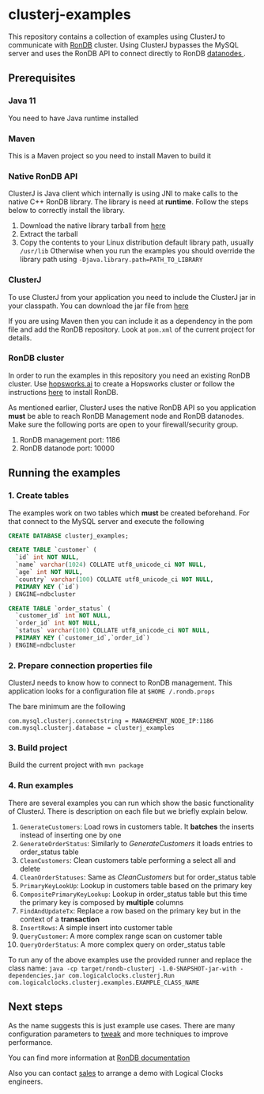 # clusterj-examples

This repository contains a collection of examples using ClusterJ to communicate with [RonDB](https://www.rondb.com
) cluster. Using ClusterJ bypasses the MySQL server and uses the RonDB API to connect directly to RonDB [datanodes
](https://docs.rondb.com/rondb_overview_apis).

## Prerequisites

### Java 11
You need to have Java runtime installed

### Maven
This is a Maven project so you need to install Maven to build it

### Native RonDB API
ClusterJ is Java client which internally is using JNI to make calls to the native C++ RonDB library. The library is
 need at **runtime**. Follow the steps below to correctly install the library.
 
 1. Download the native library tarball from [here](https://repo.hops.works/master/lib-ndb-6.1.0.tgz)
 2. Extract the tarball
 3. Copy the contents to your Linux distribution default library path, usually `/usr/lib` Otherwise when you run the
  examples you should override the library path using `-Djava.library.path=PATH_TO_LIBRARY` 

### ClusterJ
To use ClusterJ from your application you need to include the ClusterJ jar in your classpath. You can download the
 jar file from [here](https://archiva.hops.works/repository/Hops/com/mysql/ndb/clusterj-rondb)
 
 If you are using Maven then you can include it as a dependency in the pom file and add the RonDB repository. Look at
  `pom.xml` of the current project for details.

### RonDB cluster
In order to run the examples in this repository you need an existing RonDB cluster. Use [hopsworks.ai](https://www.hopsworks.ai)
to create a Hopsworks cluster or follow the instructions [here](https://docs.rondb.com/cloud_script) to install RonDB.

As mentioned earlier, ClusterJ uses the native RonDB API so you application **must** be able to reach RonDB
 Management node and RonDB datanodes. Make sure the following ports are open to your firewall/security group.
 
 1. RonDB management port: 1186
 2. RonDB datanode port: 10000
 
## Running the examples

### 1. Create tables

The examples work on two tables which **must** be created beforehand. For that connect to the MySQL server and
 execute the following
 
```sql
CREATE DATABASE clusterj_examples;

CREATE TABLE `customer` (
  `id` int NOT NULL,
  `name` varchar(1024) COLLATE utf8_unicode_ci NOT NULL,
  `age` int NOT NULL,
  `country` varchar(100) COLLATE utf8_unicode_ci NOT NULL,
  PRIMARY KEY (`id`)
) ENGINE=ndbcluster

CREATE TABLE `order_status` (
  `customer_id` int NOT NULL,
  `order_id` int NOT NULL,
  `status` varchar(100) COLLATE utf8_unicode_ci NOT NULL,
  PRIMARY KEY (`customer_id`,`order_id`)
) ENGINE=ndbcluster
```

### 2. Prepare connection properties file
ClusterJ needs to know how to connect to RonDB management. This application looks for a configuration file at `$HOME
/.rondb.props`

The bare minimum are the following
```
com.mysql.clusterj.connectstring = MANAGEMENT_NODE_IP:1186
com.mysql.clusterj.database = clusterj_examples
```

### 3. Build project
Build the current project with `mvn package`

### 4. Run examples
There are several examples you can run which show the basic functionality of ClusterJ. There is description on each
 file but we briefly explain below.
 
 1. `GenerateCustomers`: Load rows in customers table. It **batches** the inserts instead of inserting one by one
 2. `GenerateOrderStatus`: Similarly to *GenerateCustomers* it loads entries to order_status table
 3. `CleanCustomers`: Clean customers table performing a select all and delete
 4. `CleanOrderStatuses`: Same as *CleanCustomers* but for order_status table
 5. `PrimaryKeyLookUp`: Lookup in customers table based on the primary key
 6. `CompositePrimaryKeyLookup`: Lookup in order_status table but this time the primary key is composed by **multiple**
 columns 
 7. `FindAndUpdateTx`: Replace a row based on the primary key but in the context of a **transaction**
 8. `InsertRows`: A simple insert into customer table
 9. `QueryCustomer`: A more complex range scan on customer table
 10. `QueryOrderStatus`:  A more complex query on order_status table
 
 To run any of the above examples use the provided runner and replace the class name: `java -cp target/rondb-clusterj
 -1.0-SNAPSHOT-jar-with
 -dependencies.jar com.logicalclocks.clusterj.Run com.logicalclocks.clusterj.examples.EXAMPLE_CLASS_NAME`
 
## Next steps
As the name suggests this is just example use cases. There are many configuration parameters to
[tweak](https://docs.rondb.com/rondb_clusterj/#properties-file) and more techniques to improve performance.

You can find more information at [RonDB documentation](https://docs.rondb.com)

Also you can contact [sales](mailto:sales@logicalclocks.com) to arrange a demo with Logical Clocks engineers.
